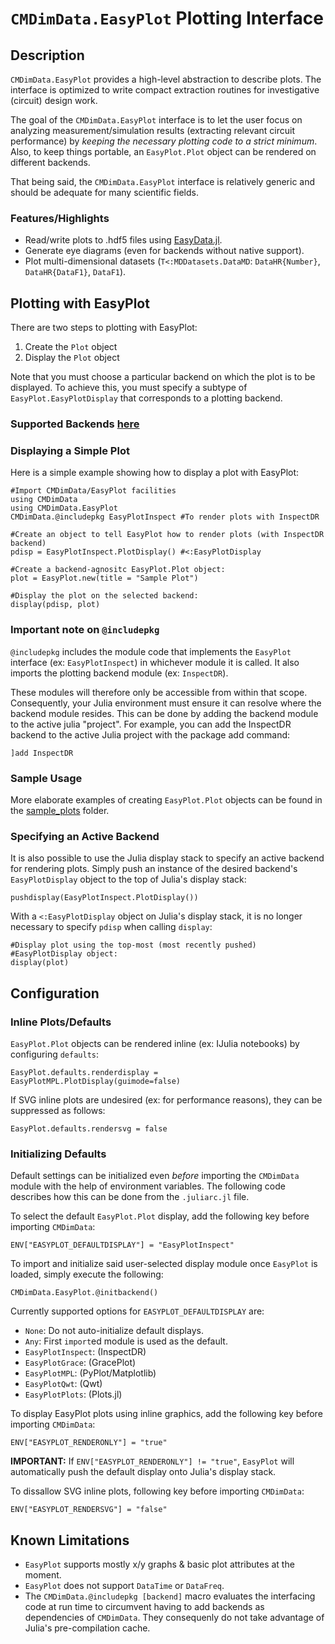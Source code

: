 # `CMDimData.EasyPlot` Plotting Interface

## Description

`CMDimData.EasyPlot` provides a high-level abstraction to describe plots.  The interface is optimized to write compact extraction routines for investigative (circuit) design work.

The goal of the `CMDimData.EasyPlot` interface is to let the user focus on analyzing measurement/simulation results (extracting relevant circuit performance) by *keeping the necessary plotting code to a strict minimum*.  Also, to keep things portable, an `EasyPlot.Plot` object can be rendered on different backends.

That being said, the `CMDimData.EasyPlot` interface is relatively generic and should be adequate for many scientific fields.

### Features/Highlights

 - Read/write plots to .hdf5 files using [EasyData.jl](https://github.com/ma-laforge/EasyData.jl).
 - Generate eye diagrams (even for backends without native support).
 - Plot multi-dimensional datasets (`T<:MDDatasets.DataMD`: `DataHR{Number}`, `DataHR{DataF1}`, `DataF1`).

## Plotting with EasyPlot

There are two steps to plotting with EasyPlot:

 1. Create the `Plot` object
 2. Display the `Plot` object

Note that you must choose a particular backend on which the plot is to be displayed.  To achieve this, you must specify a subtype of `EasyPlot.EasyPlotDisplay` that corresponds to a plotting backend.

### Supported Backends [here](backends.md)

### Displaying a Simple Plot

Here is a simple example showing how to display a plot with EasyPlot:

	#Import CMDimData/EasyPlot facilities
	using CMDimData
	using CMDimData.EasyPlot
	CMDimData.@includepkg EasyPlotInspect #To render plots with InspectDR

	#Create an object to tell EasyPlot how to render plots (with InspectDR backend)
	pdisp = EasyPlotInspect.PlotDisplay() #<:EasyPlotDisplay

	#Create a backend-agnositc EasyPlot.Plot object:
	plot = EasyPlot.new(title = "Sample Plot")

	#Display the plot on the selected backend:
	display(pdisp, plot)

### Important note on `@includepkg`

`@includepkg` includes the module code that implements the `EasyPlot` interface (ex: `EasyPlotInspect`) in whichever module it is called.  It also imports the plotting backend module (ex: `InspectDR`).

These modules will therefore only be accessible from within that scope.  Consequently, your Julia environment must ensure it can resolve where the backend module resides.  This can be done by adding the backend module to the active julia "project".  For example, you can add the InspectDR backend to the active Julia project with the package add command:

	]add InspectDR

### Sample Usage

More elaborate examples of creating `EasyPlot.Plot` objects can be found in the [sample_plots](../sample_plots/) folder.

### Specifying an Active Backend

It is also possible to use the Julia display stack to specify an active backend for rendering plots. Simply push an instance of the desired backend's `EasyPlotDisplay` object to the top of Julia's display stack:

	pushdisplay(EasyPlotInspect.PlotDisplay())

With a `<:EasyPlotDisplay` object on Julia's display stack, it is no longer necessary to specify `pdisp` when calling `display`:

	#Display plot using the top-most (most recently pushed)
	#EasyPlotDisplay object:
	display(plot)

## Configuration

### Inline Plots/Defaults

`EasyPlot.Plot` objects can be rendered inline (ex: IJulia notebooks) by configuring `defaults`:

	EasyPlot.defaults.renderdisplay = EasyPlotMPL.PlotDisplay(guimode=false)

If SVG inline plots are undesired (ex: for performance reasons), they can be suppressed as follows:

	EasyPlot.defaults.rendersvg = false

### Initializing Defaults

Default settings can be initialized even *before* importing the `CMDimData` module with the help of environment variables.  The following code describes how this can be done from the `.juliarc.jl` file.

To select the default `EasyPlot.Plot` display, add the following key before importing `CMDimData`:

	ENV["EASYPLOT_DEFAULTDISPLAY"] = "EasyPlotInspect"

To import and initialize said user-selected display module once `EasyPlot` is loaded, simply execute the following:

	CMDimData.EasyPlot.@initbackend()

Currently supported options for `EASYPLOT_DEFAULTDISPLAY` are:
 - `None`: Do not auto-initialize default displays.
 - `Any`: First `import`ed module is used as the default.
 - `EasyPlotInspect`: (InspectDR)
 - `EasyPlotGrace`: (GracePlot)
 - `EasyPlotMPL`: (PyPlot/Matplotlib)
 - `EasyPlotQwt`: (Qwt)
 - `EasyPlotPlots`: (Plots.jl)

To display EasyPlot plots using inline graphics, add the following key before importing `CMDimData`:

	ENV["EASYPLOT_RENDERONLY"] = "true"

**IMPORTANT:** If `ENV["EASYPLOT_RENDERONLY"] != "true"`, `EasyPlot` will automatically push the default display onto Julia's display stack.

To dissallow SVG inline plots, following key before importing `CMDimData`:

	ENV["EASYPLOT_RENDERSVG"] = "false"

## Known Limitations

 - `EasyPlot` supports mostly x/y graphs & basic plot attributes at the moment.
 - `EasyPlot` does not support `DataTime` or `DataFreq`.
 - The `CMDimData.@includepkg [backend]` macro evaluates the interfacing code at run time to circumvent having to add backends as dependencies of `CMDimData`.  They consequenly do not take advantage of Julia's pre-compilation cache.

